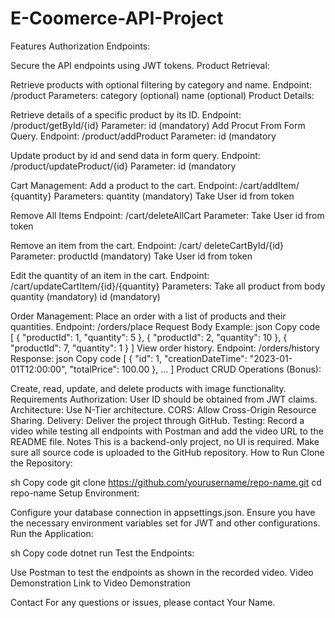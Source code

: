 # E-Coomerce-API-Project
Features
Authorization Endpoints:

Secure the API endpoints using JWT tokens.
Product Retrieval:

Retrieve products with optional filtering by category and name.
Endpoint: /product
Parameters:
category (optional)
name (optional)
Product Details:

Retrieve details of a specific product by its ID.
Endpoint: /product/getById/{id}
Parameter:
id (mandatory)
Add Procut From Form Query.
Endpoint: /product/addProduct
Parameter:
id (mandatory

Update product by id and send data in form query.
Endpoint: /product/updateProduct/{id}
Parameter:
id (mandatory

Cart Management:
Add a product to the cart.
Endpoint: /cart/addItem/ {quantity}
Parameters:
quantity (mandatory)
Take User id from token


Remove All Items
Endpoint: /cart/deleteAllCart
Parameter:
Take User id from token

Remove an item from the cart.
Endpoint: /cart/ deleteCartById/{id}
Parameter:
productId (mandatory)
Take User id from token

Edit the quantity of an item in the cart.
Endpoint: /cart/updateCartItem/{id}/{quantity}
Parameters:
Take all product from body
quantity (mandatory)
id (mandatory)	

Order Management:
Place an order with a list of products and their quantities.
Endpoint: /orders/place
Request Body Example:
json
Copy code
[
  { "productId": 1, "quantity": 5 },
  { "productId": 2, "quantity": 10 },
  { "productId": 7, "quantity": 1 }
]
View order history.
Endpoint: /orders/history
Response:
json
Copy code
[
  {
    "id": 1,
    "creationDateTime": "2023-01-01T12:00:00",
    "totalPrice": 100.00
  },
  ...
]
Product CRUD Operations (Bonus):

Create, read, update, and delete products with image functionality.
Requirements
Authorization: User ID should be obtained from JWT claims.
Architecture: Use N-Tier architecture.
CORS: Allow Cross-Origin Resource Sharing.
Delivery: Deliver the project through GitHub.
Testing: Record a video while testing all endpoints with Postman and add the video URL to the README file.
Notes
This is a backend-only project, no UI is required.
Make sure all source code is uploaded to the GitHub repository.
How to Run
Clone the Repository:

sh
Copy code
git clone https://github.com/yourusername/repo-name.git
cd repo-name
Setup Environment:

Configure your database connection in appsettings.json.
Ensure you have the necessary environment variables set for JWT and other configurations.
Run the Application:

sh
Copy code
dotnet run
Test the Endpoints:

Use Postman to test the endpoints as shown in the recorded video.
Video Demonstration
Link to Video Demonstration

Contact
For any questions or issues, please contact Your Name.
